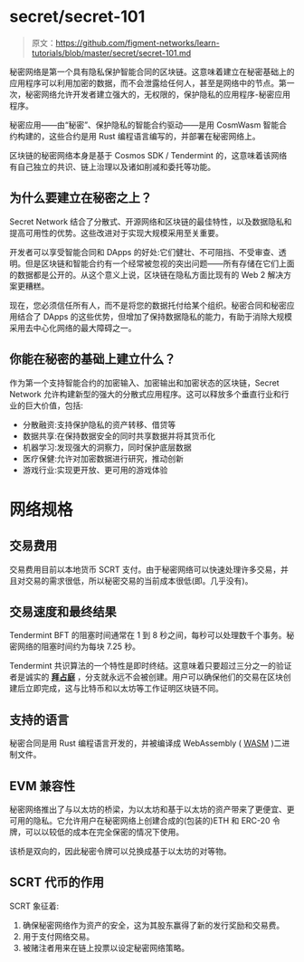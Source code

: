 # secret/secret-101

> 原文：<https://github.com/figment-networks/learn-tutorials/blob/master/secret/secret-101.md>

秘密网络是第一个具有隐私保护智能合同的区块链。这意味着建立在秘密基础上的应用程序可以利用加密的数据，而不会泄露给任何人，甚至是网络中的节点。第一次，秘密网络允许开发者建立强大的，无权限的，保护隐私的应用程序-秘密应用程序。

秘密应用——由“秘密”、保护隐私的智能合约驱动——是用 CosmWasm 智能合约构建的，这些合约是用 Rust 编程语言编写的，并部署在秘密网络上。

区块链的秘密网络本身是基于 Cosmos SDK / Tendermint 的，这意味着该网络有自己独立的共识、链上治理以及诸如削减和委托等功能。

## 为什么要建立在秘密之上？

Secret Network 结合了分散式、开源网络和区块链的最佳特性，以及数据隐私和提高可用性的优势。这些改进对于实现大规模采用至关重要。

开发者可以享受智能合同和 DApps 的好处:它们健壮、不可阻挡、不受审查、透明。但是区块链和智能合约有一个经常被忽视的突出问题——所有存储在它们上面的数据都是公开的。从这个意义上说，区块链在隐私方面比现有的 Web 2 解决方案更糟糕。

现在，您必须信任所有人，而不是将您的数据托付给某个组织。秘密合同和秘密应用结合了 DApps 的这些优势，但增加了保持数据隐私的能力，有助于消除大规模采用去中心化网络的最大障碍之一。

## 你能在秘密的基础上建立什么？

作为第一个支持智能合约的加密输入、加密输出和加密状态的区块链，Secret Network 允许构建新型的强大的分散式应用程序。这可以释放多个垂直行业和行业的巨大价值，包括:

*   分散融资:支持保护隐私的资产转移、借贷等
*   数据共享:在保持数据安全的同时共享数据并将其货币化
*   机器学习:发现强大的洞察力，同时保护底层数据
*   医疗保健:允许对加密数据进行研究，推动创新
*   游戏行业:实现更开放、更可用的游戏体验

# 网络规格

## 交易费用

交易费用目前以本地货币 SCRT 支付。由于秘密网络可以快速处理许多交易，并且对交易的需求很低，所以秘密交易的当前成本很低(即。几乎没有)。

## 交易速度和最终结果

Tendermint BFT 的阻塞时间通常在 1 到 8 秒之间，每秒可以处理数千个事务。秘密网络的阻塞时间约为每块 7.25 秒。

Tendermint 共识算法的一个特性是即时终结。这意味着只要超过三分之一的验证者是诚实的 [**拜占庭**](https://en.wikipedia.org/wiki/Byzantine_fault) ，分支就永远不会被创建。用户可以确保他们的交易在区块创建后立即完成，这与比特币和以太坊等工作证明区块链不同。

## 支持的语言

秘密合同是用 Rust 编程语言开发的，并被编译成 WebAssembly ( [WASM](https://rustwasm.github.io/docs/book/) )二进制文件。

## EVM 兼容性

秘密网络推出了与以太坊的桥梁，为以太坊和基于以太坊的资产带来了更便宜、更可用的隐私。它允许用户在秘密网络上创建合成的(包装的)ETH 和 ERC-20 令牌，可以以较低的成本在完全保密的情况下使用。

该桥是双向的，因此秘密令牌可以兑换成基于以太坊的对等物。

## SCRT 代币的作用

SCRT 象征着:

1.  确保秘密网络作为资产的安全，这为其股东赢得了新的发行奖励和交易费。
2.  用于支付网络交易。
3.  被赌注者用来在链上投票以设定秘密网络策略。